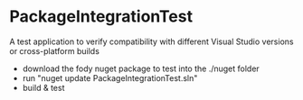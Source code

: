 # PackageIntegrationTest
A test application to verify compatibility with different Visual Studio versions or cross-platform builds

- download the fody nuget package to test into the ./nuget folder
- run "nuget update PackageIntegrationTest.sln"
- build & test